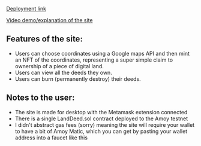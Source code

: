 [Deployment link](https://spencer-metaverse.vercel.app/)

[Video demo/explanation of the site](https://www.youtube.com/watch?v=o6Ld1XGUaDE)

## Features of the site:
- Users can choose coordinates using a Google maps API and then mint an NFT of the coordinates, representing a super simple claim to ownership of a piece of digital land. 
- Users can view all the deeds they own.
- Users can burn (permanently destroy) their deeds. 

## Notes to the user:
- The site is made for desktop with the Metamask extension connected
- There is a single LandDeed.sol contract deployed to the Amoy testnet
- I didn't abstract gas fees (sorry) meaning the site will require your wallet to have a bit of Amoy Matic, which you can get by pasting your wallet address into a faucet like this

